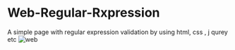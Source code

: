 # Web-Regular-Rxpression
A simple page with regular expression validation by using html, css , j qurey etc
![web](https://user-images.githubusercontent.com/79039768/164095969-1926b59c-9007-4081-941c-5aff0e670f3d.jpeg)

